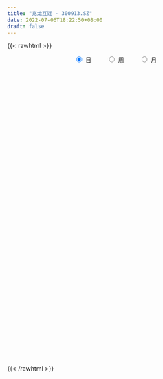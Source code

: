 ```yaml
---
title: "兆龙互连 - 300913.SZ"
date: 2022-07-06T18:22:50+08:00
draft: false
---
```

{{< rawhtml >}}
    <div style="text-align: center">
        <label style="padding: 1rem;"><input style="margin-right: .5rem" type="radio" name="period" value="D" checked onclick="period_change(this)">日</label>
        <label style="padding: 1rem;"><input style="margin-right: .5rem" type="radio" name="period" value="W" onclick="period_change(this)">周</label>
        <label style="padding: 1rem;"><input style="margin-right: .5rem" type="radio" name="period" value="M" onclick="period_change(this)">月</label>
    </div>
    <div id="chart" style="height: 700px;"></div> 
    <script type="text/javascript">
        const D_v = [205609.84,168565.37,194135.57,156594.6,128502.34,105066.31,100304.86,85500.07,101009.92,78831.22,61113.27,83616.43,56086.35,60976.15,76880.34,56210.29,77750.01,68871.22,63901.37,53020.75,81802.4,66169.25,75194.86,49600.86,59700.74,52589.85,48464.32,52067.15,87398.23,67960.4,103499.01,75239.88,52210.56,53552.96,57146.92,50507.62,36665.09,37034.72,37815.08,97594.49,74470.26,75796.35,89871.67,70373.9,45991.28,37299.46,48077.24,36202.85,35523.54,41600.28,61875.48,38686.32,33932.38,26758.32,24290.02,27863.14,20656.71,26402.11,19938.29,37097.54,50022.08,83427.97,51482.92,35011.64,36443.34,23832.71,26873.64,44637.94,68217.54,59640.52,44339.15,33511.46,40326.25,28755.91,28469.79,26737.5,19065.2,19164.1,24721.84,25388.7,43403.67,60452.26,42824.29,30622.5,25147.1,37165.4,34001.73,51324.0,37307.7,34290.92,69401.53,46206.0,66130.5,30475.89,28628.53,14515.5,18808.81,25619.68,13520.3,12481.7,10654.0,13491.3,11929.46,14290.75,21166.4,14391.48,13688.56,14787.18,12970.15,15699.26,20957.1,15964.32,37203.17,21547.48,18066.0,13570.5,17563.77,17422.0,35184.0,24481.0,23915.99,17316.92,24666.67,29020.87,23402.9,17466.24,18114.0,17569.47,69970.83,107945.87,63477.96,46126.68,41033.53,27811.85,25843.93,28286.29,17790.02,27393.23,15850.99,21758.83,15054.15,15884.92,19765.69,13159.53,26188.73,20072.48,51793.52,49564.43,35624.1,33001.72,19137.99,13436.89,33134.31,21282.46,17426.56,20583.62,27804.9,18261.16,18774.24,16749.6,19503.39,14982.94,20123.3,15225.11,17130.07,26441.52,29712.1,20317.68,31724.83,33919.29,29210.1,21190.39,43529.18,34014.2,40579.08,22346.71,15350.99,19980.85,21489.17,40159.85,50003.01,58807.26,45705.13,30623.83,21418.08,22784.0,21628.98,28445.83,25239.87,18260.43,14678.29,13515.75,12748.14,14483.18,13610.89,27713.15,30862.14,31652.75,30116.99,28732.9,11963.61,11170.57,41103.08,26487.82,39797.56,27418.89,67224.32,44585.84,35277.59,57019.63,36331.35,35974.34,25472.92,30908.67,41625.29,20892.64,28176.03,34834.96,28789.06,41815.27,33453.38,49170.19,35207.03,86936.59,121735.14,92520.48,99943.3,76612.27,60797.9,45492.53,44480.74,47545.73,35368.79,44904.76,51010.7,34789.23,68557.72,61515.04,56381.79,29046.89,53856.02,28426.87,23942.97,23489.61,15109.38,19618.05,15630.61,15373.83,25057.53,15995.59,14513.47,18081.7,19061.88,10693.07,9249.0,12315.55,16921.17,7701.84,7966.01,8369.52,9133.3,8661.34,9886.74,12778.59,9144.0,20197.46,9616.57,7901.4,9401.06,21242.47,16621.82,23642.91,20134.0,19610.57,18564.22,9136.19,8781.3,13570.0,6335.27,10208.3,8467.3,6054.0,5133.59,12105.59,14384.3,12499.74,7872.43,6156.0,8465.12,10014.43,61618.31,80877.41,78583.33,55015.39,65887.55,105116.68,99791.61,73713.48,57528.29,54932.47,39994.09,28680.74,46333.42,43841.0,37306.34,30393.44,20464.24,21082.0,24423.0,28081.52,18387.99,22431.0,21870.3,55139.26,38575.34,24372.35,24720.0,15403.96,15631.91,15153.0,15093.6,10613.48,16377.26,16072.38,31277.3,23917.44,16741.74,13469.85,17791.04,13450.6,10261.2,8488.5,15141.0,10177.0,26655.3,22152.59,22332.32,15118.0,24764.08,18312.59,19062.72,18618.87,17025.67,21235.05,19282.72,15092.82,10420.22,11461.0,13450.0,10749.07,8589.54,11753.23,12637.85,7947.58,11479.57,9558.83,10296.89,12532.46,12549.0,11772.3,15087.98,11288.18,10388.0,13178.15,9649.43,9872.02,12636.5,15971.53,17431.19,23518.9,24807.95,17174.0,16148.92,14989.5,15435.02,20841.47,36858.34,25382.47,17082.54,15592.17,14844.1,20796.76,24732.9]
const D_histogram = [0.0,0.1276353276,0.5542027743,0.3799749588,-0.0132190843,-0.1726559319,-0.3108439312,-0.5739034947,-0.5612602815,-0.6074917579,-0.6491642003,-0.7832323928,-0.8387639025,-0.9155522182,-0.9880646094,-1.0550345988,-1.0098689645,-0.8708723197,-0.7070837036,-0.5232432638,-0.2823107109,-0.2562586295,-0.388007275,-0.4213330687,-0.3513332542,-0.3572858505,-0.4135466347,-0.3455617368,-0.0722902937,0.1157409146,0.3959395912,0.5217577429,0.5015469039,0.42227129,0.4419090771,0.3715357124,0.3637355326,0.2670995568,0.2551716925,0.5044265061,0.5228162465,0.6017560145,0.6767616217,0.4757927905,0.2491453719,0.1172720473,-0.0168378807,-0.0170075232,0.0470381912,0.069372529,0.1854876284,0.2243231255,0.1860089242,0.1717609352,0.1965651427,0.1694315544,0.1605583584,0.108984611,0.1084070116,0.1395760069,0.1708221548,0.3175138489,0.3705214459,0.3733117827,0.2644958834,0.2108060352,0.2074038782,0.2569247088,0.2815519046,0.344164908,0.3333461919,0.2909873309,0.2904056246,0.2330528441,0.1228089312,-0.002961501,-0.069960677,-0.1238931017,-0.1148336277,-0.0716106488,0.0151734608,0.0589446994,0.1199142909,0.0994874885,0.0448414738,0.0787236267,-0.0004261682,0.0566681071,0.0996707194,0.0898780313,0.1519637389,0.1680702415,-0.0117954523,-0.1563418243,-0.2950677477,-0.355830395,-0.4160613678,-0.498656821,-0.5093933109,-0.4791097495,-0.423611141,-0.3363831169,-0.2707260834,-0.243750322,-0.157638474,-0.1056246549,-0.0417308385,-0.0106594213,-0.0100612644,-0.0253806982,-0.0555596415,-0.0563293307,0.0355313552,0.0905715875,0.1073163859,0.1429701505,0.1742409155,0.1866882198,0.2054046344,0.1570398481,0.1473030276,0.1262142628,0.1569022334,0.1963785269,0.1954501607,0.1719910156,0.1109970676,0.0881337016,0.3798997004,0.4806515856,0.4667896219,0.4471230476,0.3900067645,0.2962067157,0.2455591657,0.1404529756,0.0823459043,-0.0359802567,-0.1340734096,-0.1470285724,-0.1464499584,-0.1358088248,-0.1561232339,-0.1612340409,-0.1191658778,-0.0775403017,0.0275347116,0.0512976686,-0.025768232,-0.0336595498,-0.0742843831,-0.0967509513,-0.0528311836,-0.0626574696,-0.0953019954,-0.1090494041,-0.22166417,-0.25135408,-0.2154518364,-0.1525922311,-0.1096070513,-0.054278895,-0.0686577478,-0.0454070988,0.0015900006,0.0801489248,0.1486622596,0.1641909651,0.2110538604,0.2197355631,0.1997010431,0.1897044302,0.1707748077,0.0409119177,0.0741471155,0.0698516409,0.06634935,-0.0036319635,-0.0177922605,0.0159431887,0.0919338439,0.1685181464,0.2002324681,0.1691572591,0.1452808002,0.0987571254,0.0593976741,0.0749579518,0.0135497536,-0.0705763753,-0.1439491221,-0.1489715501,-0.1979807016,-0.1758130047,-0.1519140502,-0.0927368417,-0.0188059445,0.0241634932,0.0460574623,-0.0901007,-0.1507776036,-0.1670016466,-0.0673403533,-0.014348922,0.0576996808,0.0758813995,0.1695788924,0.2363868506,0.2255022917,0.2757445712,0.2614821523,0.1578015257,0.1097262456,0.087924414,-0.0970712272,-0.1848961031,-0.1914746456,-0.1208212274,-0.0964479645,-0.0076899263,0.0478648486,0.0866070377,0.0985432131,0.4597791515,0.5368651846,0.6073618892,0.668648676,0.7321896572,0.612816157,0.5144826385,0.343974039,0.1657379785,0.0401255981,-0.0077193266,-0.0221643586,-0.107402848,-0.0510580045,0.0471570228,-0.0493443079,-0.0897729857,-0.332686878,-0.4943784971,-0.6153421142,-0.6226243504,-0.5996103004,-0.5663813996,-0.5527281098,-0.4984698982,-0.3930279043,-0.3214015178,-0.2593142709,-0.2805363248,-0.3694539097,-0.3759594435,-0.3596070839,-0.3385380896,-0.3895123413,-0.3844409464,-0.3385254451,-0.2820467571,-0.2206269561,-0.1677615083,-0.0971196294,-0.0513646453,0.0065045359,-0.0395717906,-0.03405994,-0.0085502865,0.0345575985,0.0946534602,0.1499056415,0.24100348,0.2292666792,0.2622960412,0.2144791886,0.1677850698,0.082378544,-0.080438672,-0.1656324241,-0.281569102,-0.2888019438,-0.2523909969,-0.1835766744,-0.0855161398,0.0144425878,0.0248024773,0.0122273002,0.0229224559,0.0667354017,0.0739738956,0.2511076975,0.4508421252,0.6468624519,0.7011694845,0.5524420165,0.7890679437,0.8037467926,0.7156408965,0.6375748633,0.4676089012,0.262564028,0.1280075139,0.0533281304,-0.0100224586,-0.0725012425,-0.1954489502,-0.3391959919,-0.4806511566,-0.5055835037,-0.4779966434,-0.4306119919,-0.3474321093,-0.3136699286,-0.1817487238,-0.1371180202,-0.1639044699,-0.2311233396,-0.2890014873,-0.300956222,-0.3211050224,-0.358003317,-0.3356410916,-0.3084516231,-0.2783206488,-0.1892170878,-0.0897265264,-0.0691468053,-0.0740592048,-0.1615318066,-0.2039004859,-0.1929769513,-0.1755871047,-0.2446386107,-0.2609460684,-0.2701865611,-0.2898518212,-0.2690490659,-0.3069601798,-0.2079536827,-0.1031508386,-0.0152900324,0.0892897049,0.1903664962,0.2471391442,0.2994068361,0.3224541825,0.3271581939,0.3021419373,0.3050690614,0.3259381497,0.330688977,0.3453942662,0.2569288686,0.2137873146,0.1880646219,0.1556724003,0.1306539183,0.1367979424,0.1586492684,0.1875621971,0.2157671629,0.1962475219,0.161430872,0.0929565005,0.0616469851,0.0627905917,0.0483342325,0.0177278368,-0.4917732389,-0.7707232923,-0.8779397717,-0.8947843953,-0.8858866348,-0.7973982332,-0.6809905352,-0.5433374354,-0.3919639902,-0.2805142605,-0.1839747333,-0.0982311948,-0.0133144759,0.0507084642,0.1192236544]
const D_fast = [0.0,0.1595441595,0.7246622998,0.645428224,0.2489294099,0.0463285793,-0.1695704028,-0.57610584,-0.7037776972,-0.901882113,-1.1058456056,-1.4357218963,-1.7009443816,-2.0066207518,-2.3261492954,-2.6568779344,-2.8641795413,-2.9429009764,-2.9558832862,-2.9028536624,-2.7324987872,-2.7705113632,-2.9992618274,-3.1379208883,-3.1557543874,-3.2510284463,-3.4106758892,-3.4290814254,-3.1738825558,-2.9569161188,-2.5777325444,-2.321474957,-2.21629907,-2.1900068614,-2.059891805,-2.0373812417,-1.9542475383,-1.9841086249,-1.932243566,-1.556882126,-1.4077883239,-1.1784095523,-0.9342135397,-1.0162341732,-1.1805952488,-1.2831505616,-1.4214699599,-1.4258914831,-1.3500862209,-1.3104087509,-1.1479217444,-1.0530054659,-1.0448174361,-1.0161251913,-0.9421796982,-0.9269553979,-0.8956890042,-0.9200165989,-0.8934924454,-0.8274294483,-0.7534777617,-0.5274076054,-0.381769647,-0.2856513645,-0.3283432929,-0.3293316323,-0.2808828198,-0.167130812,-0.07211564,0.0765385904,0.1490564223,0.179444394,0.2514640939,0.2523745243,0.1728328442,0.0463220368,-0.0381673085,-0.1230730086,-0.1427219415,-0.1174016247,-0.0268241501,0.0316832634,0.1226314277,0.1270764974,0.0836408512,0.1372039107,0.0579475737,0.1292088758,0.1971291681,0.2098059877,0.30988263,0.368006693,0.1851921362,0.001560308,-0.2109325523,-0.3606527983,-0.5248991131,-0.7321587715,-0.8702435891,-0.9597374652,-1.0101416419,-1.007009397,-1.0090338844,-1.0429957035,-0.9962934739,-0.9706858186,-0.9172247118,-0.8888181499,-0.8907353091,-0.9123999175,-0.9564687712,-0.971320793,-0.8705772684,-0.7928941391,-0.7493202443,-0.6779239421,-0.6030929482,-0.5439735889,-0.4739060158,-0.48301084,-0.4559219036,-0.4454571027,-0.3755435737,-0.2869726485,-0.2390384746,-0.2194998657,-0.2527445469,-0.2535744875,0.1331664365,0.354081218,0.4569166598,0.5490308474,0.5894162554,0.5696678855,0.5804101269,0.5104171807,0.4728965855,0.3455753603,0.213963855,0.1642515491,0.1282176735,0.104906601,0.0455613834,0.0001420661,0.0124187598,0.0346592605,0.1466179517,0.1832053258,0.0996973673,0.083391162,0.0241952329,-0.0224590732,0.0082528987,-0.0172377547,-0.0737077793,-0.1147175391,-0.2827483475,-0.3752767775,-0.393237493,-0.3685259455,-0.3529425284,-0.311184096,-0.3427273857,-0.3308285114,-0.2834339118,-0.1848377564,-0.0791588568,-0.02258241,0.0770439504,0.1406595439,0.1705502847,0.2079797793,0.2317438587,0.1121089482,0.1638809249,0.1770483605,0.190133407,0.1192441027,0.1006357406,0.1383569869,0.2373311031,0.3560449423,0.437817381,0.4490314868,0.4614752279,0.4396408345,0.4151308016,0.4494305673,0.3914098075,0.2896395847,0.1802795574,0.1380142419,0.039509915,0.0177243607,0.0036448027,0.0396378008,0.1088672118,0.1578775229,0.1912858575,0.0326025202,-0.0657687843,-0.1237432389,-0.040917034,0.0084871669,0.0949606898,0.1321127584,0.2682049744,0.3941096453,0.4396006593,0.5587790816,0.6098872007,0.5456569556,0.5250132369,0.5251925088,0.3159290607,0.1818801591,0.1274329552,0.1678810666,0.1681423383,0.2549778949,0.3224988821,0.3828928306,0.4194648093,0.8956455355,1.1069478648,1.3292850417,1.5577339974,1.804322393,1.8381529321,1.8684400732,1.7839249834,1.6471234176,1.5315424367,1.4817676804,1.4617815587,1.3496923572,1.3932726996,1.5032769827,1.394439575,1.3315676508,1.0054820389,0.7201957955,0.4453966499,0.2824583262,0.155569801,0.0472033519,-0.0773253857,-0.1476846487,-0.1404996308,-0.1492236239,-0.1519649446,-0.2433210798,-0.424602142,-0.5250975367,-0.5986469481,-0.6622124762,-0.8105648132,-0.9016036549,-0.9403195149,-0.9543525161,-0.9480894542,-0.9371643835,-0.890802412,-0.8578885891,-0.798393274,-0.8543625481,-0.8573656826,-0.8339936007,-0.782246316,-0.6984870893,-0.6057584976,-0.454409789,-0.4088299201,-0.3102265478,-0.3044236032,-0.3091714546,-0.3739833443,-0.5569102284,-0.6835120865,-0.8698410399,-0.9492743676,-0.97596117,-0.9530410161,-0.8763595165,-0.7727901419,-0.7562296331,-0.7657479851,-0.7493222155,-0.6888254192,-0.6630934515,-0.4231827252,-0.1107377662,0.2469981735,0.4765975772,0.4659806134,0.8998735265,1.1154890735,1.2062934015,1.2876210841,1.2345573473,1.0951534812,0.9925988456,0.9312514946,0.865395291,0.7847911964,0.6129812512,0.3844352115,0.1228172577,-0.0285109654,-0.120423266,-0.1806916124,-0.1843697571,-0.2290250585,-0.1425410347,-0.1321898362,-0.1999524033,-0.324952108,-0.4550806275,-0.5422744177,-0.6426994737,-0.7690985976,-0.8306466451,-0.8805700824,-0.9200192702,-0.8782199812,-0.8011610513,-0.7978680316,-0.8212952323,-0.9491507858,-1.0424945865,-1.0798152898,-1.1063222193,-1.2365333781,-1.3180773528,-1.3948644858,-1.4869927012,-1.5334522124,-1.6481033712,-1.6010852948,-1.5220701603,-1.4380318623,-1.3111296987,-1.1624612834,-1.0439038493,-0.9167844483,-0.8131235564,-0.7266299965,-0.6761107688,-0.5969163793,-0.4945627535,-0.4071396821,-0.3060858263,-0.3303190068,-0.3200137322,-0.2987202693,-0.2921943908,-0.2845493933,-0.2442058835,-0.1826922405,-0.1068887625,-0.024742006,0.0048002334,0.0103413016,-0.0348939448,-0.0507917139,-0.0339504594,-0.0363232604,-0.062497697,-0.6949420824,-1.1665729589,-1.4932743812,-1.7338151036,-1.9463890018,-2.0572501585,-2.1110900943,-2.1092713534,-2.0558889057,-2.0145677412,-1.9640218973,-1.9028361575,-1.8212480576,-1.7445480015,-1.6462268976]
const D_slow = [0.0,0.0319088319,0.1704595255,0.2654532652,0.2621484941,0.2189845112,0.1412735284,-0.0022023453,-0.1425174157,-0.2943903552,-0.4566814052,-0.6524895034,-0.8621804791,-1.0910685336,-1.338084686,-1.6018433357,-1.8543105768,-2.0720286567,-2.2487995826,-2.3796103986,-2.4501880763,-2.5142527337,-2.6112545524,-2.7165878196,-2.8044211332,-2.8937425958,-2.9971292545,-3.0835196887,-3.1015922621,-3.0726570334,-2.9736721356,-2.8432326999,-2.7178459739,-2.6122781514,-2.5018008822,-2.4089169541,-2.3179830709,-2.2512081817,-2.1874152586,-2.0613086321,-1.9306045704,-1.7801655668,-1.6109751614,-1.4920269637,-1.4297406208,-1.4004226089,-1.4046320791,-1.4088839599,-1.3971244121,-1.3797812799,-1.3334093728,-1.2773285914,-1.2308263604,-1.1878861266,-1.1387448409,-1.0963869523,-1.0562473627,-1.0290012099,-1.001899457,-0.9670054553,-0.9242999166,-0.8449214543,-0.7522910929,-0.6589631472,-0.5928391763,-0.5401376675,-0.488286698,-0.4240555208,-0.3536675446,-0.2676263176,-0.1842897696,-0.1115429369,-0.0389415308,0.0193216803,0.0500239131,0.0492835378,0.0317933685,0.0008200931,-0.0278883138,-0.045790976,-0.0419976108,-0.027261436,0.0027171368,0.0275890089,0.0387993774,0.058480284,0.058373742,0.0725407687,0.0974584486,0.1199279564,0.1579188911,0.1999364515,0.1969875884,0.1579021324,0.0841351954,-0.0048224033,-0.1088377453,-0.2335019505,-0.3608502782,-0.4806277156,-0.5865305009,-0.6706262801,-0.738307801,-0.7992453815,-0.838655,-0.8650611637,-0.8754938733,-0.8781587286,-0.8806740447,-0.8870192193,-0.9009091296,-0.9149914623,-0.9061086235,-0.8834657266,-0.8566366302,-0.8208940926,-0.7773338637,-0.7306618087,-0.6793106501,-0.6400506881,-0.6032249312,-0.5716713655,-0.5324458072,-0.4833511754,-0.4344886353,-0.3914908814,-0.3637416145,-0.3417081891,-0.246733264,-0.1265703676,-0.0098729621,0.1019077998,0.1994094909,0.2734611698,0.3348509613,0.3699642052,0.3905506812,0.381555617,0.3480372646,0.3112801215,0.2746676319,0.2407154257,0.2016846173,0.161376107,0.1315846376,0.1121995622,0.1190832401,0.1319076572,0.1254655992,0.1170507118,0.098479616,0.0742918782,0.0610840823,0.0454197149,0.021594216,-0.005668135,-0.0610841775,-0.1239226975,-0.1777856566,-0.2159337144,-0.2433354772,-0.2569052009,-0.2740696379,-0.2854214126,-0.2850239124,-0.2649866812,-0.2278211163,-0.1867733751,-0.13400991,-0.0790760192,-0.0291507584,0.0182753491,0.060969051,0.0711970305,0.0897338094,0.1071967196,0.1237840571,0.1228760662,0.1184280011,0.1224137982,0.1453972592,0.1875267958,0.2375849129,0.2798742276,0.3161944277,0.3408837091,0.3557331276,0.3744726155,0.3778600539,0.3602159601,0.3242286795,0.286985792,0.2374906166,0.1935373654,0.1555588529,0.1323746425,0.1276731563,0.1337140296,0.1452283952,0.1227032202,0.0850088193,0.0432584077,0.0264233193,0.0228360888,0.037261009,0.0562313589,0.098626082,0.1577227947,0.2140983676,0.2830345104,0.3484050485,0.3878554299,0.4152869913,0.4372680948,0.413000288,0.3667762622,0.3189076008,0.288702294,0.2645903029,0.2626678213,0.2746340334,0.2962857929,0.3209215961,0.435866384,0.5700826802,0.7219231525,0.8890853215,1.0721327358,1.225336775,1.3539574347,1.4399509444,1.481385439,1.4914168386,1.4894870069,1.4839459173,1.4570952053,1.4443307041,1.4561199598,1.4437838829,1.4213406365,1.3381689169,1.2145742927,1.0607387641,0.9050826765,0.7551801014,0.6135847515,0.4754027241,0.3507852495,0.2525282735,0.172177894,0.1073493263,0.0372152451,-0.0551482324,-0.1491380932,-0.2390398642,-0.3236743866,-0.4210524719,-0.5171627085,-0.6017940698,-0.6723057591,-0.7274624981,-0.7694028752,-0.7936827825,-0.8065239438,-0.8048978099,-0.8147907575,-0.8233057425,-0.8254433142,-0.8168039145,-0.7931405495,-0.7556641391,-0.6954132691,-0.6380965993,-0.572522589,-0.5189027918,-0.4769565244,-0.4563618884,-0.4764715564,-0.5178796624,-0.5882719379,-0.6604724239,-0.7235701731,-0.7694643417,-0.7908433766,-0.7872327297,-0.7810321104,-0.7779752853,-0.7722446714,-0.7555608209,-0.737067347,-0.6742904227,-0.5615798914,-0.3998642784,-0.2245719073,-0.0864614032,0.1108055828,0.3117422809,0.490652505,0.6500462209,0.7669484462,0.8325894532,0.8645913316,0.8779233642,0.8754177496,0.857292439,0.8084302014,0.7236312034,0.6034684143,0.4770725384,0.3575733775,0.2499203795,0.1630623522,0.08464487,0.0392076891,0.004928184,-0.0360479334,-0.0938287683,-0.1660791402,-0.2413181957,-0.3215944513,-0.4110952805,-0.4950055534,-0.5721184592,-0.6416986214,-0.6890028934,-0.711434525,-0.7287212263,-0.7472360275,-0.7876189792,-0.8385941006,-0.8868383385,-0.9307351146,-0.9918947673,-1.0571312844,-1.1246779247,-1.19714088,-1.2644031465,-1.3411431914,-1.3931316121,-1.4189193217,-1.4227418298,-1.4004194036,-1.3528277796,-1.2910429935,-1.2161912845,-1.1355777389,-1.0537881904,-0.9782527061,-0.9019854407,-0.8205009033,-0.737828659,-0.6514800925,-0.5872478753,-0.5338010467,-0.4867848912,-0.4478667912,-0.4152033116,-0.381003826,-0.3413415089,-0.2944509596,-0.2405091689,-0.1914472884,-0.1510895704,-0.1278504453,-0.112438699,-0.0967410511,-0.084657493,-0.0802255338,-0.2031688435,-0.3958496666,-0.6153346095,-0.8390307083,-1.060502367,-1.2598519253,-1.4300995591,-1.565933918,-1.6639249155,-1.7340534807,-1.780047164,-1.8046049627,-1.8079335817,-1.7952564656,-1.765450552]
const D_data = [['2020-12-07', 46.0, 42.02, 41.7, 49.0],['2020-12-08', 43.81, 44.02, 42.52, 46.49],['2020-12-09', 43.0, 49.56, 43.0, 53.34],['2020-12-10', 46.65, 43.12, 42.55, 47.5],['2020-12-11', 41.41, 39.02, 38.12, 41.52],['2020-12-14', 38.26, 40.41, 38.26, 42.26],['2020-12-15', 40.41, 39.7, 38.18, 42.11],['2020-12-16', 38.6, 36.7, 36.6, 39.45],['2020-12-17', 36.1, 39.01, 36.01, 39.46],['2020-12-18', 39.51, 37.68, 37.45, 40.0],['2020-12-21', 36.97, 36.94, 36.1, 37.46],['2020-12-22', 36.3, 34.65, 34.63, 37.33],['2020-12-23', 35.2, 34.36, 34.04, 35.49],['2020-12-24', 33.93, 32.89, 32.51, 34.06],['2020-12-25', 32.71, 31.6, 30.67, 32.9],['2020-12-28', 31.18, 30.26, 29.95, 31.6],['2020-12-29', 30.51, 30.53, 30.23, 32.17],['2020-12-30', 29.8, 31.17, 29.08, 31.58],['2020-12-31', 31.25, 31.36, 30.64, 32.11],['2021-01-04', 30.73, 31.73, 30.73, 32.15],['2021-01-05', 31.7, 32.93, 30.91, 34.3],['2021-01-06', 32.41, 30.39, 30.35, 32.45],['2021-01-07', 29.99, 27.5, 27.28, 30.3],['2021-01-08', 27.41, 27.58, 26.8, 28.58],['2021-01-11', 27.65, 28.27, 26.9, 28.98],['2021-01-12', 27.68, 26.8, 26.51, 28.18],['2021-01-13', 26.7, 25.27, 25.2, 27.35],['2021-01-14', 25.67, 26.12, 25.0, 26.82],['2021-01-15', 25.9, 29.01, 25.71, 29.66],['2021-01-18', 28.1, 28.77, 27.66, 29.46],['2021-01-19', 28.77, 30.97, 28.6, 33.69],['2021-01-20', 30.45, 30.09, 29.3, 30.96],['2021-01-21', 29.36, 28.56, 28.39, 29.65],['2021-01-22', 28.26, 27.54, 27.28, 29.65],['2021-01-25', 26.99, 28.6, 26.5, 28.6],['2021-01-26', 28.2, 27.31, 27.17, 29.69],['2021-01-27', 26.79, 27.84, 26.67, 27.87],['2021-01-28', 27.58, 26.37, 26.35, 28.49],['2021-01-29', 26.3, 27.03, 26.29, 27.38],['2021-02-01', 27.04, 30.95, 27.04, 31.44],['2021-02-02', 29.83, 28.91, 28.78, 30.4],['2021-02-03', 28.69, 30.12, 28.48, 30.59],['2021-02-04', 29.4, 30.76, 28.69, 32.2],['2021-02-05', 30.75, 27.2, 26.52, 30.95],['2021-02-08', 27.01, 25.8, 25.77, 27.2],['2021-02-09', 25.8, 25.96, 25.38, 26.68],['2021-02-10', 26.01, 25.05, 24.65, 26.35],['2021-02-18', 25.5, 26.15, 25.24, 26.39],['2021-02-19', 26.27, 26.94, 25.8, 27.14],['2021-02-22', 26.74, 26.5, 26.31, 27.63],['2021-02-23', 26.32, 27.96, 25.9, 28.82],['2021-02-24', 27.5, 27.39, 26.86, 27.99],['2021-02-25', 27.76, 26.41, 26.19, 28.0],['2021-02-26', 25.78, 26.54, 25.58, 26.97],['2021-03-01', 26.62, 27.04, 26.62, 27.35],['2021-03-02', 27.49, 26.37, 26.08, 27.49],['2021-03-03', 26.35, 26.48, 25.8, 26.58],['2021-03-04', 26.45, 25.74, 25.65, 26.67],['2021-03-05', 25.39, 26.18, 25.35, 26.36],['2021-03-08', 26.19, 26.62, 26.17, 27.53],['2021-03-09', 26.72, 26.78, 25.4, 28.1],['2021-03-10', 26.7, 28.78, 25.81, 28.78],['2021-03-11', 28.35, 28.31, 27.69, 28.49],['2021-03-12', 28.09, 28.03, 27.68, 28.31],['2021-03-15', 27.71, 26.51, 26.06, 27.71],['2021-03-16', 26.44, 26.87, 26.21, 27.02],['2021-03-17', 26.65, 27.44, 26.6, 27.58],['2021-03-18', 27.45, 28.35, 27.01, 28.68],['2021-03-19', 28.58, 28.4, 28.08, 29.78],['2021-03-22', 28.29, 29.32, 28.29, 29.68],['2021-03-23', 28.91, 28.78, 28.4, 29.36],['2021-03-24', 28.38, 28.47, 27.63, 28.79],['2021-03-25', 28.2, 29.1, 28.03, 29.13],['2021-03-26', 29.0, 28.44, 28.33, 29.05],['2021-03-29', 28.2, 27.47, 27.38, 28.35],['2021-03-30', 27.54, 26.69, 26.58, 27.8],['2021-03-31', 26.53, 26.88, 26.28, 26.98],['2021-04-01', 26.72, 26.64, 26.58, 27.25],['2021-04-02', 26.5, 27.21, 26.45, 27.49],['2021-04-06', 27.17, 27.7, 27.1, 28.08],['2021-04-07', 27.59, 28.57, 27.2, 28.6],['2021-04-08', 28.88, 28.41, 28.21, 29.57],['2021-04-09', 28.14, 28.98, 28.11, 29.1],['2021-04-12', 28.69, 28.16, 28.01, 29.26],['2021-04-13', 28.4, 27.59, 27.33, 28.57],['2021-04-14', 27.71, 28.7, 27.7, 29.2],['2021-04-15', 28.55, 27.2, 27.01, 28.87],['2021-04-16', 27.32, 28.88, 27.26, 29.72],['2021-04-19', 28.92, 29.05, 28.68, 29.35],['2021-04-20', 29.43, 28.57, 28.4, 29.77],['2021-04-21', 28.29, 29.73, 28.09, 30.2],['2021-04-22', 29.45, 29.52, 29.01, 29.8],['2021-04-23', 28.8, 26.71, 26.37, 28.86],['2021-04-26', 26.4, 26.23, 26.0, 26.94],['2021-04-27', 26.21, 25.37, 25.0, 26.4],['2021-04-28', 25.32, 25.55, 25.2, 25.72],['2021-04-29', 25.57, 24.91, 24.86, 25.68],['2021-04-30', 24.95, 23.85, 23.83, 25.1],['2021-05-06', 23.99, 24.05, 23.76, 24.27],['2021-05-07', 24.25, 24.16, 24.05, 24.46],['2021-05-10', 24.18, 24.27, 23.92, 24.45],['2021-05-11', 24.27, 24.66, 24.03, 24.66],['2021-05-12', 24.59, 24.46, 24.22, 24.59],['2021-05-13', 24.08, 23.91, 23.88, 24.51],['2021-05-14', 24.06, 24.68, 23.89, 24.96],['2021-05-17', 24.57, 24.4, 24.05, 24.57],['2021-05-18', 24.29, 24.68, 24.2, 24.98],['2021-05-19', 24.48, 24.38, 24.2, 24.88],['2021-05-20', 24.36, 23.95, 23.95, 24.36],['2021-05-21', 23.98, 23.57, 23.46, 24.15],['2021-05-24', 23.56, 23.1, 22.71, 23.66],['2021-05-25', 23.05, 23.21, 22.84, 23.3],['2021-05-26', 23.59, 24.48, 23.5, 24.98],['2021-05-27', 24.0, 24.34, 23.95, 24.5],['2021-05-28', 24.25, 24.01, 24.0, 24.6],['2021-05-31', 23.88, 24.37, 23.85, 24.38],['2021-06-01', 24.3, 24.51, 24.08, 24.55],['2021-06-02', 24.51, 24.43, 24.17, 24.75],['2021-06-03', 24.55, 24.65, 24.27, 25.62],['2021-06-04', 24.26, 23.78, 23.71, 24.7],['2021-06-07', 23.26, 24.14, 23.2, 24.34],['2021-06-08', 24.13, 23.94, 23.77, 24.38],['2021-06-09', 24.16, 24.65, 23.95, 25.05],['2021-06-10', 24.46, 25.02, 24.38, 25.25],['2021-06-11', 25.4, 24.71, 24.61, 25.4],['2021-06-15', 24.26, 24.45, 24.21, 24.98],['2021-06-16', 24.4, 23.81, 23.78, 24.86],['2021-06-17', 23.81, 24.09, 23.4, 24.16],['2021-06-18', 24.81, 28.91, 24.81, 28.91],['2021-06-21', 29.68, 27.9, 27.13, 29.93],['2021-06-22', 27.68, 27.07, 26.96, 27.98],['2021-06-23', 27.2, 27.28, 27.12, 27.68],['2021-06-24', 27.47, 26.96, 26.33, 27.55],['2021-06-25', 26.72, 26.4, 26.24, 26.9],['2021-06-28', 26.43, 26.81, 26.27, 26.9],['2021-06-29', 26.74, 25.91, 25.83, 27.14],['2021-06-30', 25.94, 26.2, 25.7, 26.28],['2021-07-01', 26.26, 25.04, 24.88, 26.26],['2021-07-02', 24.78, 24.69, 24.6, 25.18],['2021-07-05', 24.7, 25.39, 24.7, 25.44],['2021-07-06', 25.3, 25.45, 24.86, 25.45],['2021-07-07', 25.39, 25.53, 25.23, 25.79],['2021-07-08', 25.65, 25.03, 24.8, 25.65],['2021-07-09', 24.85, 25.05, 24.85, 25.28],['2021-07-12', 25.09, 25.65, 25.09, 26.12],['2021-07-13', 25.41, 25.81, 25.05, 25.82],['2021-07-14', 25.78, 27.0, 25.56, 27.0],['2021-07-15', 27.5, 26.38, 26.31, 28.48],['2021-07-16', 25.88, 25.0, 24.83, 25.88],['2021-07-19', 24.81, 25.63, 24.25, 26.31],['2021-07-20', 25.15, 25.06, 24.85, 25.6],['2021-07-21', 24.92, 25.06, 24.92, 25.27],['2021-07-22', 25.06, 25.9, 24.93, 26.29],['2021-07-23', 25.84, 25.28, 25.25, 26.19],['2021-07-26', 25.62, 24.82, 24.6, 25.77],['2021-07-27', 24.8, 24.85, 24.8, 25.56],['2021-07-28', 24.75, 23.13, 23.01, 24.8],['2021-07-29', 23.25, 23.58, 23.25, 23.98],['2021-07-30', 23.53, 24.21, 23.37, 24.45],['2021-08-02', 24.3, 24.64, 24.01, 24.7],['2021-08-03', 24.5, 24.54, 24.3, 25.12],['2021-08-04', 24.35, 24.86, 24.35, 24.92],['2021-08-05', 24.7, 24.01, 23.84, 24.75],['2021-08-06', 24.03, 24.42, 23.74, 24.45],['2021-08-09', 24.2, 24.85, 24.2, 24.93],['2021-08-10', 24.89, 25.58, 24.75, 25.68],['2021-08-11', 25.38, 25.91, 25.15, 26.3],['2021-08-12', 26.03, 25.57, 25.41, 26.03],['2021-08-13', 25.48, 26.26, 25.36, 26.28],['2021-08-16', 26.88, 26.09, 25.42, 26.88],['2021-08-17', 25.93, 25.86, 25.68, 26.67],['2021-08-18', 25.8, 26.06, 25.47, 26.18],['2021-08-19', 25.79, 26.02, 25.72, 27.65],['2021-08-20', 25.62, 24.32, 24.07, 25.7],['2021-08-23', 24.33, 26.16, 24.33, 26.58],['2021-08-24', 26.65, 25.84, 25.73, 26.67],['2021-08-25', 25.71, 25.9, 25.51, 26.08],['2021-08-26', 25.85, 24.91, 24.86, 25.94],['2021-08-27', 24.69, 25.39, 24.52, 25.4],['2021-08-30', 25.88, 26.06, 25.72, 27.38],['2021-08-31', 26.07, 26.95, 25.43, 26.99],['2021-09-01', 26.6, 27.5, 26.32, 27.78],['2021-09-02', 27.21, 27.41, 26.76, 28.15],['2021-09-03', 27.5, 26.81, 26.69, 27.7],['2021-09-06', 26.81, 26.92, 26.35, 27.04],['2021-09-07', 26.99, 26.59, 26.4, 26.99],['2021-09-08', 26.58, 26.56, 26.18, 26.81],['2021-09-09', 26.46, 27.29, 26.3, 27.34],['2021-09-10', 27.02, 26.29, 26.26, 27.15],['2021-09-13', 26.24, 25.64, 25.59, 26.24],['2021-09-14', 25.64, 25.31, 25.3, 25.83],['2021-09-15', 25.3, 25.88, 25.01, 25.93],['2021-09-16', 25.88, 25.08, 25.01, 25.92],['2021-09-17', 24.92, 25.78, 24.9, 25.9],['2021-09-22', 25.7, 25.82, 25.28, 25.96],['2021-09-23', 25.76, 26.41, 25.7, 27.12],['2021-09-24', 26.19, 26.93, 25.83, 26.98],['2021-09-27', 27.01, 26.88, 26.42, 27.49],['2021-09-28', 27.0, 26.84, 26.66, 27.68],['2021-09-29', 26.08, 24.55, 24.49, 26.38],['2021-09-30', 24.67, 24.88, 24.42, 24.93],['2021-10-08', 24.91, 25.11, 24.89, 25.29],['2021-10-11', 25.11, 26.7, 23.84, 26.75],['2021-10-12', 26.21, 26.5, 25.85, 26.7],['2021-10-13', 26.49, 27.1, 26.21, 27.38],['2021-10-14', 27.4, 26.73, 26.59, 27.4],['2021-10-15', 26.47, 28.09, 26.16, 29.12],['2021-10-18', 28.05, 28.37, 27.55, 28.63],['2021-10-19', 27.9, 27.76, 27.7, 28.5],['2021-10-20', 27.97, 28.87, 27.38, 29.49],['2021-10-21', 28.48, 28.42, 27.83, 28.8],['2021-10-22', 28.41, 27.2, 26.94, 28.41],['2021-10-25', 27.21, 27.65, 26.82, 28.07],['2021-10-26', 27.63, 27.93, 26.9, 28.01],['2021-10-27', 27.5, 25.38, 25.38, 27.73],['2021-10-28', 25.48, 25.8, 24.93, 26.1],['2021-10-29', 26.15, 26.46, 26.04, 27.37],['2021-11-01', 26.23, 27.52, 26.23, 27.85],['2021-11-02', 27.58, 27.15, 26.82, 27.88],['2021-11-03', 27.34, 28.26, 27.06, 28.44],['2021-11-04', 28.18, 28.29, 27.73, 28.5],['2021-11-05', 28.0, 28.43, 27.83, 29.08],['2021-11-08', 28.43, 28.35, 28.05, 28.94],['2021-11-09', 28.8, 34.02, 28.5, 34.02],['2021-11-10', 34.27, 32.12, 31.88, 34.68],['2021-11-11', 32.49, 32.99, 31.62, 33.39],['2021-11-12', 32.78, 33.86, 32.16, 36.2],['2021-11-15', 34.35, 34.93, 33.35, 36.0],['2021-11-16', 34.3, 33.19, 32.8, 34.61],['2021-11-17', 33.02, 33.5, 33.02, 34.15],['2021-11-18', 33.29, 32.41, 32.32, 33.59],['2021-11-19', 32.32, 31.78, 31.14, 32.67],['2021-11-22', 31.56, 31.91, 31.38, 32.4],['2021-11-23', 32.13, 32.64, 31.58, 32.81],['2021-11-24', 32.53, 33.09, 32.07, 33.43],['2021-11-25', 32.76, 32.09, 31.77, 33.05],['2021-11-26', 32.23, 33.93, 31.52, 34.56],['2021-11-29', 33.08, 35.08, 33.02, 35.49],['2021-11-30', 35.45, 32.85, 32.52, 35.45],['2021-12-01', 32.84, 33.33, 32.13, 33.4],['2021-12-02', 33.25, 30.05, 29.9, 33.25],['2021-12-03', 30.12, 29.82, 29.37, 30.59],['2021-12-06', 29.82, 29.28, 28.82, 30.13],['2021-12-07', 29.3, 30.0, 28.94, 30.23],['2021-12-08', 30.0, 30.05, 29.58, 30.2],['2021-12-09', 30.05, 29.96, 29.89, 30.87],['2021-12-10', 29.91, 29.47, 29.18, 29.91],['2021-12-13', 29.44, 29.8, 29.1, 29.96],['2021-12-14', 29.8, 30.56, 29.42, 30.76],['2021-12-15', 30.51, 30.36, 30.21, 30.84],['2021-12-16', 30.3, 30.39, 30.06, 30.6],['2021-12-17', 30.22, 29.25, 29.13, 30.33],['2021-12-20', 28.98, 27.84, 27.81, 29.35],['2021-12-21', 28.09, 28.3, 27.95, 28.48],['2021-12-22', 28.45, 28.29, 28.26, 28.56],['2021-12-23', 28.39, 28.13, 27.56, 28.45],['2021-12-24', 28.13, 26.8, 26.78, 28.3],['2021-12-27', 26.77, 27.0, 26.6, 27.15],['2021-12-28', 26.89, 27.28, 26.87, 27.46],['2021-12-29', 27.28, 27.35, 26.84, 27.56],['2021-12-30', 27.31, 27.43, 27.31, 27.77],['2021-12-31', 27.39, 27.37, 27.21, 27.68],['2022-01-04', 27.2, 27.71, 27.09, 27.78],['2022-01-05', 27.6, 27.54, 27.35, 28.1],['2022-01-06', 27.7, 27.84, 27.42, 27.94],['2022-01-07', 27.85, 26.44, 26.31, 27.92],['2022-01-10', 26.5, 26.83, 25.9, 26.95],['2022-01-11', 26.98, 27.03, 26.75, 27.37],['2022-01-12', 27.05, 27.33, 27.05, 27.58],['2022-01-13', 27.73, 27.76, 27.71, 28.65],['2022-01-14', 27.62, 28.0, 27.62, 28.32],['2022-01-17', 28.1, 28.9, 28.01, 29.07],['2022-01-18', 28.93, 27.92, 27.71, 28.99],['2022-01-19', 27.8, 28.65, 27.8, 28.85],['2022-01-20', 28.46, 27.71, 27.12, 28.64],['2022-01-21', 27.61, 27.55, 27.12, 28.0],['2022-01-24', 27.54, 26.74, 26.51, 27.54],['2022-01-25', 26.73, 25.03, 24.97, 26.73],['2022-01-26', 24.98, 25.16, 24.82, 25.49],['2022-01-27', 25.21, 23.97, 23.96, 25.35],['2022-01-28', 24.01, 24.68, 24.01, 25.0],['2022-02-07', 25.3, 24.99, 24.85, 25.49],['2022-02-08', 25.15, 25.4, 24.85, 25.4],['2022-02-09', 25.39, 26.0, 25.13, 26.5],['2022-02-10', 26.3, 26.42, 26.19, 27.42],['2022-02-11', 26.16, 25.5, 24.55, 26.17],['2022-02-14', 26.0, 25.11, 24.9, 26.29],['2022-02-15', 25.58, 25.3, 24.87, 25.58],['2022-02-16', 25.36, 25.79, 25.35, 25.82],['2022-02-17', 25.79, 25.42, 25.39, 26.12],['2022-02-18', 29.97, 28.08, 26.93, 30.0],['2022-02-21', 29.4, 29.58, 28.9, 31.05],['2022-02-22', 29.58, 30.98, 28.75, 31.66],['2022-02-23', 30.18, 30.38, 29.67, 30.8],['2022-02-24', 30.6, 28.06, 27.53, 31.31],['2022-02-25', 29.25, 33.67, 29.25, 33.67],['2022-02-28', 32.97, 32.24, 31.1, 33.33],['2022-03-01', 31.77, 31.42, 30.7, 32.12],['2022-03-02', 31.53, 31.72, 30.71, 32.1],['2022-03-03', 31.58, 30.44, 30.04, 31.58],['2022-03-04', 30.17, 29.39, 29.31, 30.47],['2022-03-07', 29.4, 29.63, 28.8, 29.7],['2022-03-08', 29.59, 30.01, 28.8, 30.7],['2022-03-09', 29.37, 29.92, 27.51, 30.37],['2022-03-10', 31.0, 29.68, 29.52, 31.21],['2022-03-11', 28.94, 28.43, 27.83, 28.94],['2022-03-14', 27.88, 27.34, 27.31, 27.99],['2022-03-15', 27.59, 26.36, 26.23, 27.99],['2022-03-16', 26.86, 27.05, 26.16, 27.27],['2022-03-17', 27.06, 27.38, 27.06, 27.98],['2022-03-18', 27.34, 27.51, 26.8, 27.78],['2022-03-21', 27.58, 28.03, 27.18, 28.14],['2022-03-22', 28.34, 27.48, 27.06, 28.5],['2022-03-23', 27.3, 28.97, 27.21, 29.5],['2022-03-24', 28.36, 28.23, 28.11, 29.06],['2022-03-25', 27.99, 27.26, 27.22, 28.13],['2022-03-28', 27.09, 26.33, 25.61, 27.09],['2022-03-29', 26.31, 25.88, 25.51, 26.56],['2022-03-30', 25.92, 26.0, 25.45, 26.06],['2022-03-31', 26.02, 25.52, 25.32, 26.02],['2022-04-01', 25.31, 24.83, 24.83, 25.36],['2022-04-06', 24.84, 25.19, 24.75, 25.52],['2022-04-07', 25.02, 25.05, 24.8, 25.8],['2022-04-08', 25.0, 24.92, 24.2, 25.05],['2022-04-11', 25.07, 25.7, 24.85, 26.2],['2022-04-12', 25.46, 26.13, 25.15, 26.21],['2022-04-13', 26.06, 25.3, 25.3, 26.06],['2022-04-14', 25.5, 24.86, 24.73, 25.5],['2022-04-15', 24.81, 23.37, 23.3, 24.81],['2022-04-18', 23.32, 23.32, 22.81, 23.57],['2022-04-19', 23.17, 23.62, 23.1, 23.76],['2022-04-20', 23.51, 23.5, 23.17, 23.7],['2022-04-21', 23.5, 21.97, 21.91, 23.5],['2022-04-22', 21.96, 22.05, 21.37, 22.32],['2022-04-25', 23.0, 21.7, 21.58, 23.51],['2022-04-26', 21.99, 21.1, 20.82, 22.34],['2022-04-27', 20.63, 21.21, 19.05, 21.28],['2022-04-28', 20.27, 20.01, 19.92, 21.35],['2022-04-29', 20.5, 21.49, 20.36, 21.93],['2022-05-05', 21.5, 21.79, 21.12, 22.02],['2022-05-06', 21.33, 21.85, 21.25, 22.26],['2022-05-09', 21.7, 22.41, 21.52, 22.7],['2022-05-10', 22.23, 22.84, 22.12, 22.94],['2022-05-11', 23.01, 22.7, 22.7, 23.64],['2022-05-12', 22.53, 22.98, 22.53, 23.35],['2022-05-13', 23.15, 22.9, 22.58, 23.17],['2022-05-16', 23.34, 22.85, 22.62, 23.35],['2022-05-17', 22.85, 22.53, 22.22, 23.0],['2022-05-18', 22.44, 22.93, 22.44, 23.35],['2022-05-19', 22.6, 23.35, 22.5, 23.39],['2022-05-20', 23.36, 23.37, 23.09, 23.48],['2022-05-23', 23.35, 23.72, 23.35, 23.85],['2022-05-24', 23.7, 22.38, 22.0, 23.86],['2022-05-25', 22.6, 22.7, 22.35, 22.73],['2022-05-26', 22.7, 22.82, 21.91, 23.0],['2022-05-27', 22.92, 22.65, 22.45, 23.18],['2022-05-30', 22.73, 22.64, 22.1, 22.77],['2022-05-31', 22.79, 23.03, 22.21, 23.03],['2022-06-01', 23.03, 23.37, 22.91, 23.46],['2022-06-02', 23.32, 23.69, 23.04, 23.76],['2022-06-06', 23.67, 23.96, 23.41, 24.06],['2022-06-07', 24.13, 23.52, 23.35, 24.13],['2022-06-08', 23.52, 23.3, 22.91, 23.75],['2022-06-09', 23.65, 22.68, 22.5, 23.66],['2022-06-10', 22.75, 22.92, 22.55, 23.05],['2022-06-13', 22.6, 23.28, 22.6, 23.28],['2022-06-14', 23.27, 23.08, 22.33, 23.27],['2022-06-15', 23.09, 22.77, 22.69, 23.33],['2022-06-16', 15.23, 15.09, 14.74, 15.23],['2022-06-17', 14.96, 15.29, 14.75, 15.32],['2022-06-20', 15.51, 15.66, 15.31, 15.8],['2022-06-21', 15.7, 15.64, 15.4, 15.85],['2022-06-22', 15.51, 15.09, 15.09, 15.7],['2022-06-23', 15.13, 15.51, 15.0, 15.51],['2022-06-24', 15.51, 15.63, 15.47, 15.71],['2022-06-27', 15.55, 15.88, 15.51, 15.9],['2022-06-28', 15.92, 16.23, 15.61, 16.62],['2022-06-29', 16.54, 15.93, 15.89, 16.54],['2022-06-30', 15.91, 15.87, 15.83, 16.18],['2022-07-01', 15.81, 15.86, 15.71, 16.07],['2022-07-04', 15.98, 16.01, 15.53, 16.08],['2022-07-05', 16.11, 15.91, 15.72, 16.32],['2022-07-06', 15.78, 16.14, 15.65, 16.14]]
const W_v = [853407.72,470712.38,338672.54,266732.89,325788.12,300220.29,352462.81,219169.43,408106.67,131367.98,71726.39,202852.78,119150.27,257042.15,200005.17,206573.29,118158.43,172068.92,178260.73,253336.65,118048.41,26002.0,71531.91,71536.63,113738.07,108221.27,118323.35,123120.54,286395.89,115164.46,85623.12,183243.26,119993.37,102850.48,86584.34,125326.2,161863.16,119746.8,225299.08,119516.76,73685.79,72186.18,102466.25,11170.57,202031.67,209188.75,147075.55,188062.86,436342.54,274929.17,234631.2,229226.61,97790.62,89022.12,68240.67,41832.01,52006.79,64783.32,91087.89,47362.17,50177.22,94126.29,385480.36,325959.9399999999,186554.94,112438.75,162388.25,86002.47,43063.12,103197.37,57518.3,111022.29,37375.31,91255.13,54669.83,53377.06,47150.65,59591.74,79430.14,88555.39,115756.99,60373.76]
const W_histogram = [0.0,-0.0855156695,-0.5224488503,-0.7828530363,-1.1430917002,-1.2119250089,-1.2768117335,-1.2716482769,-1.1765550456,-1.1754558913,-0.9728255593,-0.7984267902,-0.6464928068,-0.3740934213,-0.1340657895,0.0523349433,0.1141842252,0.2859175717,0.3975308799,0.3326025414,0.1156327132,0.0167785856,0.0105026553,-0.0414647896,-0.0203346857,0.0027923827,0.0999808763,0.4469507391,0.503054776,0.4238162494,0.3950380417,0.3723303717,0.3748291836,0.3059877804,0.2770296943,0.3779791147,0.3129678479,0.3387214867,0.4415789291,0.4625588693,0.4307036856,0.4723580324,0.3526100152,0.2826761162,0.4224850913,0.4384905311,0.3846325228,0.4618779982,0.8370036651,0.8979918019,1.0267895348,0.7894983824,0.5733439926,0.3887584159,0.0904363912,-0.0710116803,-0.2337710807,-0.2293814854,-0.2482069452,-0.4344693226,-0.4794363116,-0.320073024,0.1518271148,0.1646551255,0.100572516,-0.0060333825,-0.0909320113,-0.2966896723,-0.405916548,-0.5526497471,-0.699261523,-0.7880163788,-0.7753466622,-0.6539687961,-0.5063413141,-0.4247889237,-0.2756389634,-0.2068205778,-0.6292778283,-0.8274501906,-0.8797906242,-0.8327865541]
const W_fast = [0.0,-0.1068945869,-0.6744399802,-1.1305574253,-1.7765690142,-2.1483835752,-2.5324732332,-2.8452218458,-3.0442673759,-3.3370321944,-3.3776082522,-3.4028161807,-3.412505399,-3.2336293688,-3.0271181843,-2.8276337158,-2.7372383775,-2.4940256381,-2.2830296099,-2.2648073131,-2.452868963,-2.5475284442,-2.5511787106,-2.6135123529,-2.5974659205,-2.5736407564,-2.4514570437,-1.9927494962,-1.8108817653,-1.7841662295,-1.7141849268,-1.6438100039,-1.5476038961,-1.5399483541,-1.4996490167,-1.3042048176,-1.2909741224,-1.180540112,-0.9672879373,-0.8306682798,-0.754847542,-0.5951036872,-0.6266992005,-0.6259640705,-0.3805338225,-0.2549057499,-0.2126056275,-0.0198906527,0.5644859305,0.8499720178,1.2354671345,1.1955505776,1.122732186,1.0353362133,0.7596232863,0.5804222947,0.3592201241,0.3062643481,0.225387152,-0.069492556,-0.2343186229,-0.1549735913,0.3548833262,0.4088751183,0.3699356378,0.2618213936,0.154189762,-0.1257403171,-0.3364463298,-0.6213419657,-0.9427691224,-1.2285280728,-1.4096950217,-1.4518093547,-1.4307672013,-1.4554120417,-1.3751718222,-1.3580585811,-1.9378352886,-2.3428701987,-2.6151582883,-2.7763508567]
const W_slow = [0.0,-0.0213789174,-0.1519911299,-0.347704389,-0.6334773141,-0.9364585663,-1.2556614997,-1.5735735689,-1.8677123303,-2.1615763031,-2.4047826929,-2.6043893905,-2.7660125922,-2.8595359475,-2.8930523949,-2.8799686591,-2.8514226027,-2.7799432098,-2.6805604898,-2.5974098545,-2.5685016762,-2.5643070298,-2.561681366,-2.5720475634,-2.5771312348,-2.5764331391,-2.55143792,-2.4397002352,-2.3139365413,-2.2079824789,-2.1092229685,-2.0161403756,-1.9224330797,-1.8459361346,-1.776678711,-1.6821839323,-1.6039419703,-1.5192615987,-1.4088668664,-1.2932271491,-1.1855512277,-1.0674617196,-0.9793092158,-0.9086401867,-0.8030189139,-0.6933962811,-0.5972381504,-0.4817686508,-0.2725177346,-0.0480197841,0.2086775996,0.4060521952,0.5493881934,0.6465777973,0.6691868951,0.6514339751,0.5929912049,0.5356458335,0.4735940972,0.3649767666,0.2451176887,0.1650994327,0.2030562114,0.2442199927,0.2693631217,0.2678547761,0.2451217733,0.1709493552,0.0694702182,-0.0686922186,-0.2435075993,-0.440511694,-0.6343483596,-0.7978405586,-0.9244258871,-1.030623118,-1.0995328589,-1.1512380033,-1.3085574604,-1.515420008,-1.7353676641,-1.9435643026]
const W_data = [['2020-12-11', 46.0, 39.02, 38.12, 53.34],['2020-12-18', 38.26, 37.68, 36.01, 42.26],['2020-12-25', 36.97, 31.6, 30.67, 37.46],['2020-12-31', 31.18, 31.36, 29.08, 32.17],['2021-01-08', 30.73, 27.58, 26.8, 34.3],['2021-01-15', 27.65, 29.01, 25.0, 29.66],['2021-01-22', 28.1, 27.54, 27.28, 33.69],['2021-01-29', 26.99, 27.03, 26.29, 29.69],['2021-02-05', 27.04, 27.2, 26.52, 32.2],['2021-02-10', 27.01, 25.05, 24.65, 27.2],['2021-02-19', 25.5, 26.94, 25.24, 27.14],['2021-02-26', 26.74, 26.54, 25.58, 28.82],['2021-03-05', 26.62, 26.18, 25.35, 27.49],['2021-03-12', 26.19, 28.03, 25.4, 28.78],['2021-03-19', 27.71, 28.4, 26.06, 29.78],['2021-03-26', 28.29, 28.44, 27.63, 29.68],['2021-04-02', 28.2, 27.21, 26.28, 28.35],['2021-04-09', 27.17, 28.98, 27.1, 29.57],['2021-04-16', 28.69, 28.88, 27.01, 29.72],['2021-04-23', 28.92, 26.71, 26.37, 30.2],['2021-04-30', 26.4, 23.85, 23.83, 26.94],['2021-05-07', 23.99, 24.16, 23.76, 24.46],['2021-05-14', 24.18, 24.68, 23.88, 24.96],['2021-05-21', 24.57, 23.57, 23.46, 24.98],['2021-05-28', 23.56, 24.01, 22.71, 24.98],['2021-06-04', 23.88, 23.78, 23.71, 25.62],['2021-06-11', 23.26, 24.71, 23.2, 25.4],['2021-06-18', 24.26, 28.91, 23.4, 28.91],['2021-06-25', 29.68, 26.4, 26.24, 29.93],['2021-07-02', 26.43, 24.69, 24.6, 27.14],['2021-07-09', 24.7, 25.05, 24.7, 25.79],['2021-07-16', 25.09, 25.0, 24.83, 28.48],['2021-07-23', 24.81, 25.28, 24.25, 26.31],['2021-07-30', 25.62, 24.21, 23.01, 25.77],['2021-08-06', 24.3, 24.42, 23.74, 25.12],['2021-08-13', 24.2, 26.26, 24.2, 26.3],['2021-08-20', 26.88, 24.32, 24.07, 27.65],['2021-08-27', 24.33, 25.39, 24.33, 26.67],['2021-09-03', 25.88, 26.81, 25.43, 28.15],['2021-09-10', 26.81, 26.29, 26.18, 27.34],['2021-09-17', 26.24, 25.78, 24.9, 26.24],['2021-09-24', 25.7, 26.93, 25.28, 27.12],['2021-09-30', 27.01, 24.88, 24.42, 27.68],['2021-10-08', 24.91, 25.11, 24.89, 25.29],['2021-10-15', 25.11, 28.09, 23.84, 29.12],['2021-10-22', 28.05, 27.2, 26.94, 29.49],['2021-10-29', 27.21, 26.46, 24.93, 28.07],['2021-11-05', 26.23, 28.43, 26.23, 29.08],['2021-11-12', 28.43, 33.86, 28.05, 36.2],['2021-11-19', 34.35, 31.78, 31.14, 36.0],['2021-11-26', 31.56, 33.93, 31.38, 34.56],['2021-12-03', 33.08, 29.82, 29.37, 35.49],['2021-12-10', 29.82, 29.47, 28.82, 30.87],['2021-12-17', 29.44, 29.25, 29.1, 30.84],['2021-12-24', 28.98, 26.8, 26.78, 29.35],['2021-12-31', 26.77, 27.37, 26.6, 27.77],['2022-01-07', 27.2, 26.44, 26.31, 28.1],['2022-01-14', 26.5, 28.0, 25.9, 28.65],['2022-01-21', 28.1, 27.55, 27.12, 29.07],['2022-01-28', 27.54, 24.68, 23.96, 27.54],['2022-02-11', 25.3, 25.5, 24.55, 27.42],['2022-02-18', 26.0, 28.08, 24.87, 30.0],['2022-02-25', 29.4, 33.67, 27.53, 33.67],['2022-03-04', 32.97, 29.39, 29.31, 33.33],['2022-03-11', 29.4, 28.43, 27.51, 31.21],['2022-03-18', 27.88, 27.51, 26.16, 27.99],['2022-03-25', 27.58, 27.26, 27.06, 29.5],['2022-04-01', 27.09, 24.83, 24.83, 27.09],['2022-04-08', 24.84, 24.92, 24.2, 25.8],['2022-04-15', 25.07, 23.37, 23.3, 26.21],['2022-04-22', 23.32, 22.05, 21.37, 23.76],['2022-04-29', 23.0, 21.49, 19.05, 23.51],['2022-05-06', 21.5, 21.85, 21.12, 22.26],['2022-05-13', 21.7, 22.9, 21.52, 23.64],['2022-05-20', 23.34, 23.37, 22.22, 23.48],['2022-05-27', 23.35, 22.65, 21.91, 23.86],['2022-06-02', 22.73, 23.69, 22.1, 23.76],['2022-06-10', 23.67, 22.92, 22.5, 24.13],['2022-06-17', 22.6, 15.29, 14.74, 23.33],['2022-06-24', 15.51, 15.63, 15.0, 15.85],['2022-07-01', 15.55, 15.86, 15.51, 16.62],['2022-07-08', 15.98, 16.14, 15.53, 16.32]]
const M_v = [1929525.5300000003,1197640.6500000001,814053.8200000001,857043.3700000001,765600.6500000001,296379.11,694410.7900000002,534954.45,583683.36,502991.2,569466.5399999999,1251862.6000000001,408215.2,255240.17,629575.48,758459.14,329894.6800000001,259506.68,352063.39,75965.93]
const M_histogram = [0.0,-0.2763304843,-0.4656842201,-0.5365663297,-0.7433195456,-0.7961489115,-0.6643166634,-0.6659223212,-0.4477047805,-0.409088195,-0.2511994863,0.2807053889,0.2609975651,0.0740391205,0.4460142016,0.236485644,-0.1554037786,-0.2852313832,-0.7985615148,-1.0493686616]
const M_fast = [0.0,-0.3454131054,-0.6511878962,-0.8562115882,-1.2487946906,-1.5006612843,-1.5349082021,-1.7029944402,-1.5967030946,-1.6603585579,-1.5652697207,-0.9631884982,-0.9176469308,-1.0860955952,-0.6026169637,-0.7530241104,-1.1837644776,-1.384899928,-2.0978704384,-2.6110197506]
const M_slow = [0.0,-0.0690826211,-0.1855036761,-0.3196452585,-0.5054751449,-0.7045123728,-0.8705915387,-1.037072119,-1.1489983141,-1.2512703628,-1.3140702344,-1.2438938872,-1.1786444959,-1.1601347158,-1.0486311654,-0.9895097544,-1.028360699,-1.0996685448,-1.2993089235,-1.5616510889]
const M_data = [['2020-12-31', 46.0, 31.36, 29.08, 53.34],['2021-01-29', 30.73, 27.03, 25.0, 34.3],['2021-02-26', 27.04, 26.54, 24.65, 32.2],['2021-03-31', 26.62, 26.88, 25.35, 29.78],['2021-04-30', 26.72, 23.85, 23.83, 30.2],['2021-05-31', 23.99, 24.37, 22.71, 24.98],['2021-06-30', 24.3, 26.2, 23.2, 29.93],['2021-07-30', 26.26, 24.21, 23.01, 28.48],['2021-08-31', 24.3, 26.95, 23.74, 27.65],['2021-09-30', 26.6, 24.88, 24.42, 28.15],['2021-10-29', 24.91, 26.46, 23.84, 29.49],['2021-11-30', 26.23, 32.85, 26.23, 36.2],['2021-12-31', 32.84, 27.37, 26.6, 33.4],['2022-01-28', 27.2, 24.68, 23.96, 29.07],['2022-02-28', 25.3, 32.24, 24.55, 33.67],['2022-03-31', 31.77, 25.52, 25.32, 32.12],['2022-04-29', 25.31, 21.49, 19.05, 26.21],['2022-05-31', 21.5, 23.03, 21.12, 23.86],['2022-06-30', 23.03, 15.87, 14.74, 24.13],['2022-07-29', 15.81, 16.14, 15.53, 16.32]]
        const D_a = [null,null,53.34,null,null,null,null,null,null,null,null,null,null,null,null,null,null,null,null,null,null,null,null,null,null,null,null,25.0,null,null,null,null,null,null,null,null,null,null,null,null,null,null,32.2,null,null,null,24.65,null,null,null,null,null,null,null,null,null,null,null,null,null,null,null,null,null,null,null,null,null,29.78,null,null,null,null,null,null,null,26.28,null,null,null,null,29.57,null,null,null,null,null,null,null,null,null,null,null,null,null,null,null,null,23.76,null,null,null,null,null,null,null,24.98,null,null,null,null,null,null,null,null,null,null,null,null,null,23.2,null,null,null,null,null,null,null,null,29.93,null,null,null,null,null,null,null,null,24.6,null,null,null,null,null,null,null,null,28.48,null,null,null,null,null,null,null,null,23.01,null,null,null,null,null,null,null,null,null,null,null,null,null,null,null,27.65,null,null,null,null,null,24.52,null,null,null,28.15,null,null,null,null,null,null,null,null,null,null,24.9,null,null,null,null,null,null,null,null,null,null,null,null,null,null,null,29.49,null,null,null,null,null,24.93,null,null,null,null,null,null,null,null,null,null,36.2,null,null,null,null,31.14,null,null,null,null,null,35.49,null,null,null,null,28.82,null,null,null,null,null,null,30.84,null,null,null,null,null,null,null,26.6,null,null,null,null,null,null,null,null,null,null,null,null,null,29.07,null,null,null,null,null,null,null,23.96,null,null,null,null,null,null,null,null,null,null,null,null,null,null,null,33.67,null,null,null,null,null,null,null,null,null,null,null,null,26.16,null,null,null,null,29.5,null,null,null,null,null,null,null,null,null,null,null,null,null,null,null,null,null,null,null,null,null,null,19.05,null,null,null,null,null,null,23.64,null,null,null,22.22,null,null,null,null,23.86,null,null,null,22.1,null,null,null,null,24.13,null,null,null,null,null,null,14.74,null,null,null,null,null,null,null,16.62,null,null,null,null,null,null]
const W_a = [null,null,null,null,null,null,null,null,null,24.65,null,null,null,null,null,null,null,null,null,30.2,null,null,null,null,null,null,23.2,null,null,null,null,28.48,null,null,null,null,null,null,null,null,null,null,null,null,23.84,null,null,null,36.2,null,null,null,null,null,null,null,null,null,null,23.96,null,null,null,null,null,null,29.5,null,null,null,null,19.05,null,null,null,null,null,24.13,null,null,null,null]
const M_a = [null,null,null,null,null,22.71,null,null,null,null,null,36.2,null,null,null,null,null,null,null,null]
        const D_b = [[{ coord: ['2020-12-09', 32.2] }, { coord: ['2021-04-08', 25.0] }],[{ coord: ['2021-05-06', 24.98] }, { coord: ['2021-10-28', 23.76] }],[{ coord: ['2021-11-12', 35.49] }, { coord: ['2021-12-06', 31.14] }],[{ coord: ['2021-12-06', 29.07] }, { coord: ['2022-03-23', 28.82] }],[{ coord: ['2022-04-27', 23.64] }, { coord: ['2022-06-07', 22.22] }]]
const W_b = [[{ coord: ['2021-02-10', 28.48] }, { coord: ['2022-03-25', 24.65] }]]
const M_b = []
    </script>
{{< /rawhtml >}}